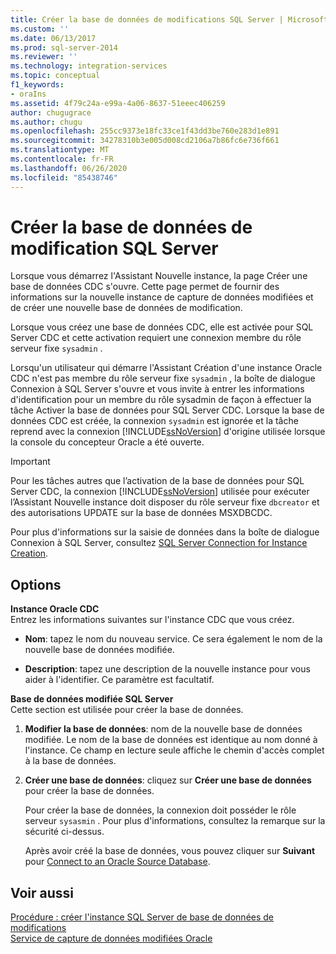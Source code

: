 ```yaml
---
title: Créer la base de données de modifications SQL Server | Microsoft Docs
ms.custom: ''
ms.date: 06/13/2017
ms.prod: sql-server-2014
ms.reviewer: ''
ms.technology: integration-services
ms.topic: conceptual
f1_keywords:
- oraIns
ms.assetid: 4f79c24a-e99a-4a06-8637-51eeec406259
author: chugugrace
ms.author: chugu
ms.openlocfilehash: 255cc9373e18fc33ce1f43dd3be760e283d1e891
ms.sourcegitcommit: 34278310b3e005d008cd2106a7b86fc6e736f661
ms.translationtype: MT
ms.contentlocale: fr-FR
ms.lasthandoff: 06/26/2020
ms.locfileid: "85438746"
---
```

# <a name="create-the-sql-server-change-database"></a>Créer la base de données de modification SQL Server
  Lorsque vous démarrez l'Assistant Nouvelle instance, la page Créer une base de données CDC s'ouvre. Cette page permet de fournir des informations sur la nouvelle instance de capture de données modifiées et de créer une nouvelle base de données de modification.  
  
 Lorsque vous créez une base de données CDC, elle est activée pour SQL Server CDC et cette activation requiert une connexion membre du rôle serveur fixe `sysadmin` .  
  
 Lorsqu'un utilisateur qui démarre l'Assistant Création d'une instance Oracle CDC n'est pas membre du rôle serveur fixe `sysadmin` , la boîte de dialogue Connexion à SQL Server s'ouvre et vous invite à entrer les informations d'identification pour un membre du rôle sysadmin de façon à effectuer la tâche Activer la base de données pour SQL Server CDC. Lorsque la base de données CDC est créée, la connexion `sysadmin` est ignorée et la tâche reprend avec la connexion [!INCLUDE[ssNoVersion](../../includes/ssnoversion-md.md)] d'origine utilisée lorsque la console du concepteur Oracle a été ouverte.  
  
> [!IMPORTANT]  
>  Pour les tâches autres que l’activation de la base de données pour SQL Server CDC, la connexion [!INCLUDE[ssNoVersion](../../includes/ssnoversion-md.md)] utilisée pour exécuter l’Assistant Nouvelle instance doit disposer du rôle serveur fixe `dbcreator` et des autorisations UPDATE sur la base de données MSXDBCDC.  
  
 Pour plus d'informations sur la saisie de données dans la boîte de dialogue Connexion à SQL Server, consultez [SQL Server Connection for Instance Creation](sql-server-connection-for-instance-creation.md).  
  
## <a name="options"></a>Options  
 **Instance Oracle CDC**  
 Entrez les informations suivantes sur l'instance CDC que vous créez.  
  
-   **Nom**: tapez le nom du nouveau service. Ce sera également le nom de la nouvelle base de données modifiée.  
  
-   **Description**: tapez une description de la nouvelle instance pour vous aider à l'identifier. Ce paramètre est facultatif.  
  
 **Base de données modifiée SQL Server**  
 Cette section est utilisée pour créer la base de données.  
  
1.  **Modifier la base de données**: nom de la nouvelle base de données modifiée. Le nom de la base de données est identique au nom donné à l'instance. Ce champ en lecture seule affiche le chemin d'accès complet à la base de données.  
  
2.  **Créer une base de données**: cliquez sur **Créer une base de données** pour créer la base de données.  
  
     Pour créer la base de données, la connexion doit posséder le rôle serveur `sysasmin` . Pour plus d'informations, consultez la remarque sur la sécurité ci-dessus.  
  
     Après avoir créé la base de données, vous pouvez cliquer sur **Suivant** pour [Connect to an Oracle Source Database](connect-to-an-oracle-source-database.md).  
  
## <a name="see-also"></a>Voir aussi  
 [Procédure : créer l'instance SQL Server de base de données de modifications](how-to-create-the-sql-server-change-database-instance.md)   
 [Service de capture de données modifiées Oracle](the-oracle-cdc-service.md)  
  
  
